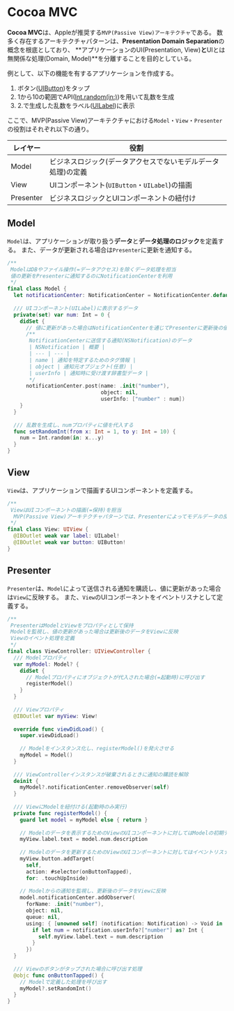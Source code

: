 #  Cocoa MVC

**Cocoa MVC**は、Appleが推奨する`MVP(Passive View)アーキテクチャ`である。
数多く存在するアーキテクチャパターンは、**Presentation Domain Separation**の概念を根底としており、
**アプリケーションのUI(Presentation, View)**と**UIとは無関係な処理(Domain, Model)**を分離することを目的としている。

例として、以下の機能を有するアプリケーションを作成する。

1. ボタン([UIButton](https://developer.apple.com/documentation/uikit/uibutton))をタップ
2. 1から10の範囲でAPI([Int.random(in:)](https://developer.apple.com/documentation/swift/int/2995648-random))を用いて乱数を生成
3. 2.で生成した乱数をラベル([UILabel](https://developer.apple.com/documentation/uikit/uilabel))に表示

ここで、MVP(Passive View)アーキテクチャにおける`Model`・`View`・`Presenter`の役割はそれぞれ以下の通り。

|レイヤー|役割|
|---|---|
|Model|ビジネスロジック(データアクセスでないモデルデータ処理)の定義|
|View|UIコンポーネント(`UIButton`・`UILabel`)の描画|
|Presenter|ビジネスロジックとUIコンポーネントの紐付け|

## Model

`Model`は、アプリケーションが取り扱う**データ**と**データ処理のロジック**を定義する。
また、データが更新される場合は`Presenter`に更新を通知する。

```swift
/**
 ModelはDBやファイル操作(=データアクセス)を除くデータ処理を担当
 値の更新をPresenterに通知するのにNotificationCenterを利用
 */
final class Model {
  let notificationCenter: NotificationCenter = NotificationCenter.default
  
  /// UIコンポーネント(UILabel)に表示するデータ
  private(set) var num: Int = 0 {
    didSet {
      // 値に更新があった場合はNotificationCenterを通じてPresenterに更新後の値を送信
      /**
       NotificationCenterに送信する通知(NSNotification)のデータ
       | NSNotification | 概要 |
       | --- | --- |
       | name | 通知を特定するためのタグ情報 |
       | object | 通知元オブジェクト(任意) |
       | userInfo | 通知時に受け渡す辞書型データ |
       */
      notificationCenter.post(name: .init("number"),
                              object: nil,
                              userInfo: ["number" : num])
    }
  }
  
  /// 乱数を生成し、numプロパティに値を代入する
  func setRandomInt(from x: Int = 1, to y: Int = 10) {
    num = Int.random(in: x...y)
  }
}
```

## View

`View`は、アプリケーションで描画するUIコンポーネントを定義する。

```swift
/**
 ViewはUIコンポーネントの描画(=保持)を担当
  MVP(Passive View)アーキテクチャパターンでは、Presenterによってモデルデータの反映・ロジックの適用が行われる
 */
final class View: UIView {
  @IBOutlet weak var label: UILabel!
  @IBOutlet weak var button: UIButton!
}
```

## Presenter

`Presenter`は、`Model`によって送信される通知を購読し、値に更新があった場合は`View`に反映する。
また、`View`のUIコンポーネントをイベントリスナとして定義する。

```swift
/**
 PresenterはModelとViewをプロパティとして保持
 Modelを監視し、値の更新があった場合は更新後のデータをViewに反映
 Viewのイベント処理を定義
 */
final class ViewController: UIViewController {
  /// Modelプロパティ
  var myModel: Model? {
    didSet {
      // Modelプロパティにオブジェクトが代入された場合(=起動時)に呼び出す
      registerModel()
    }
  }
  
  /// Viewプロパティ
  @IBOutlet var myView: View!
  
  override func viewDidLoad() {
    super.viewDidLoad()
    
    // Modelをインスタンス化し、registerModel()を発火させる
    myModel = Model()
  }
  
  /// ViewControllerインスタンスが破棄されるときに通知の購読を解除
  deinit {
    myModel?.notificationCenter.removeObserver(self)
  }
  
  /// ViewにModelを紐付ける(起動時のみ実行)
  private func registerModel() {
    guard let model = myModel else { return }
    
    // Modelのデータを表示するためのViewのUIコンポーネントに対してはModelの初期データを反映
    myView.label.text = model.num.description
    
    // Modelのデータを更新するためのViewのUIコンポーネントに対してはイベントリスナとしてセット
    myView.button.addTarget(
      self,
      action: #selector(onButtonTapped),
      for: .touchUpInside)
    
    // Modelからの通知を監視し、更新後のデータをViewに反映
    model.notificationCenter.addObserver(
      forName: .init("number"),
      object: nil,
      queue: nil,
      using: { [unowned self] (notification: Notification) -> Void in
        if let num = notification.userInfo?["number"] as? Int {
          self.myView.label.text = num.description
        }
      })
  }
  
  /// Viewのボタンがタップされた場合に呼び出す処理
  @objc func onButtonTapped() {
    // Modelで定義した処理を呼び出す
    myModel?.setRandomInt()
  }
}
```
